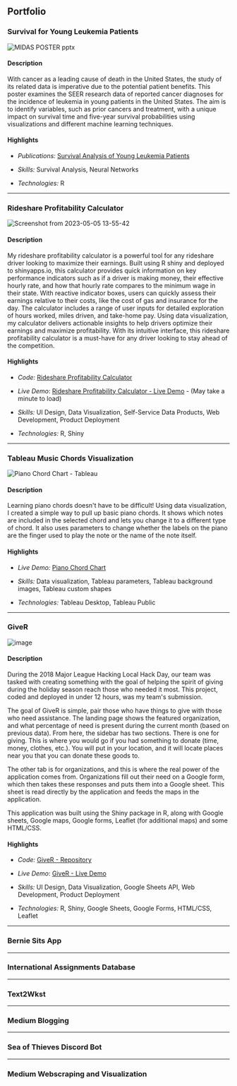 ## Portfolio

### Survival for Young Leukemia Patients

![MIDAS POSTER pptx](https://user-images.githubusercontent.com/39170343/236527580-5212b5c6-b2d1-4275-84c4-d7c425b5284f.png)

#### Description

With cancer as a leading cause of death in the United States, the study of its related data is imperative due to the potential patient benefits. This poster examines the SEER research data of reported cancer diagnoses for the incidence of leukemia in young patients in the United States. The aim is to identify variables, such as prior cancers and treatment, with a unique impact on survival time and five-year survival probabilities using visualizations and different machine learning techniques.

#### Highlights

* _Publications:_ [Survival Analysis of Young Leukemia Patients](https://doi.org/10.1137/19S019085)

* _Skills:_ Survival Analysis, Neural Networks

* _Technologies:_ R

---

### Rideshare Profitability Calculator

![Screenshot from 2023-05-05 13-55-42](https://user-images.githubusercontent.com/39170343/236532663-7c1ddbb4-8b88-4345-8e37-9949e5afe5bd.png)

#### Description

My rideshare profitability calculator is a powerful tool for any rideshare driver looking to maximize their earnings. Built using R shiny and deployed to shinyapps.io, this calculator provides quick information on key performance indicators such as if a driver is making money, their effective hourly rate, and how that hourly rate compares to the minimum wage in their state. With reactive indicator boxes, users can quickly assess their earnings relative to their costs, like the cost of gas and insurance for the day. The calculator includes a range of user inputs for detailed exploration of hours worked, miles driven, and take-home pay. Using data visualization, my calculator delivers actionable insights to help drivers optimize their earnings and maximize profitability. With its intuitive interface, this rideshare profitability calculator is a must-have for any driver looking to stay ahead of the competition.

#### Highlights

* _Code:_ [Rideshare Profitability Calculator](https://github.com/atseewal/Rideshare-Calculator)

* _Live Demo_: [Rideshare Profitability Calculator - Live Demo](https://atseewal.shinyapps.io/rideshareprofitability/) - (May take a minute to load)

* _Skills:_ UI Design, Data Visualization, Self-Service Data Products, Web Development, Product Deployment

* _Technologies:_ R, Shiny

---

### Tableau Music Chords Visualization

![Piano Chord Chart - Tableau](https://github.com/atseewal/data-science-portfolio/assets/39170343/ca254dbd-d68b-47cd-9245-962337952cf1)

#### Description

Learning piano chords doesn't have to be difficult! Using data visualization, I created a simple way to pull up basic piano chords. It shows which notes are included in the selected chord and lets you change it to a different type of chord. It also uses parameters to change whether the labels on the piano are the finger used to play the note or the name of the note itself.

#### Highlights

* _Live Demo:_ [Piano Chord Chart](https://public.tableau.com/app/profile/drew.seewald/viz/PianoChordDiagram/ChordChart)

* _Skills:_ Data visualization, Tableau parameters, Tableau background images, Tableau custom shapes

* _Technologies:_ Tableau Desktop, Tableau Public

---

### GiveR

![image](https://github.com/atseewal/data-science-portfolio/assets/39170343/70c3388b-a762-4ce5-b254-831be445d3a1)

#### Description

During the 2018 Major League Hacking Local Hack Day, our team was tasked with creating something with the goal of helping the spirit of giving during the holiday season reach those who needed it most. This project, coded and deployed in under 12 hours, was my team's submission.

The goal of GiveR is simple, pair those who have things to give with those who need assistance. The landing page shows the featured organization, and what percentage of need is present during the current month (based on previous data). From here, the sidebar has two sections. There is one for giving. This is where you would go if you had something to donate (time, money, clothes, etc.). You will put in your location, and it will locate places near you that you can donate these goods to.

The other tab is for organizations, and this is where the real power of the application comes from. Organizations fill out their need on a Google form, which then takes these responses and puts them into a Google sheet. This sheet is read directly by the application and feeds the maps in the application.

This application was built using the Shiny package in R, along with Google sheets, Google maps, Google forms, Leaflet (for additional maps) and some HTML/CSS.

#### Highlights

* _Code:_ [GiveR - Repository](https://github.com/atseewal/GiveR)

* _Live Demo_: [GiveR - Live Demo](https://atseewal.shinyapps.io/MLHApp/)

* _Skills:_ UI Design, Data Visualization, Google Sheets API, Web Development, Product Deployment

* _Technologies:_ R, Shiny, Google Sheets, Google Forms, HTML/CSS, Leaflet

---

### Bernie Sits App

---

### International Assignments Database

---

### Text2Wkst

---

### Medium Blogging

---

### Sea of Thieves Discord Bot

---

### Medium Webscraping and Visualization
